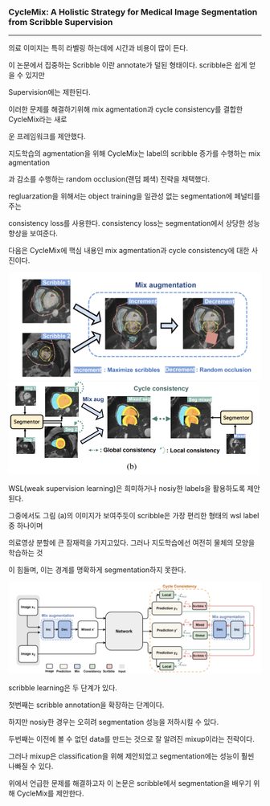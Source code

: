 
<H3>
    CycleMix: A Holistic Strategy for Medical Image Segmentation from Scribble Supervision
</h3>

<hr>


의료 이미지는 특히 라벨링 하는데에 시간과 비용이 많이 든다.

이 논문에서 집중하는 Scribble 이란 annotate가 덜된 형태이다. scribble은 쉽게 얻을 수 있지만 

Supervision에는 제한된다.



이러한 문제를 해결하기위해 mix agmentation과 cycle consistency를 결합한 CycleMix라는 새로

운 프레임워크를 제안했다.



지도학습의 agmentation을 위해 CycleMix는 label의 scribble 증가를 수행하는 mix agmentation

과 감소를 수행하는 random occlusion(랜덤 폐색) 전략을 채택했다.



regluarzation을 위해서는 object training을 일관성 없는 segmentation에 페널티를 주는 

consistency loss를 사용한다. consistency loss는 segmentation에서 상당한 성능향상을 보여준다.

다음은 CycleMix에 핵심 내용인 mix agmentation과 cycle consistency에 대한 사진이다.

<img src="https://github.com/2Swon/DeepLearing/blob/main/paper_review/CycleMIx/images/figure1_a.png">
<img src="https://github.com/2Swon/DeepLearing/blob/main/paper_review/CycleMIx/images/figure1_b.png">


WSL(weak supervision learning)은 희미하거나 nosiy한 labels을 활용하도록 제안된다.

그중에서도 그림 (a)의 이미지가 보여주듯이 scribble은 가장 편리한 형태의 wsl label중 하나이며

의료영상 분할에 큰 잠재력을 가지고있다. 그러나 지도학습에선 여전히 물체의 모양을 학습하는 것

이 힘들며, 이는 경계를 명확하게 segmentation하지 못한다.

<img src="https://github.com/2Swon/DeepLearing/blob/main/paper_review/CycleMIx/images/figure3.png">

scribble learning은 두 단계가 있다.

첫번째는 scribble annotation을 확장하는 단계이다.

하지만 nosiy한 경우는 오히려 segmentation 성능을 저하시킬 수 있다.

두번째는 이전에 볼 수 없던 data를 만드는 것으로 잘 알려진 mixup이라는 전략이다.

그러나 mixup은 classification을 위해 제안되었고 segmentation에는 성능이 훨씬 나빠질 수 있다.



위에서 언급한 문제를 해결하고자 이 논문은 scribble에서 segmentation을 배우기 위해 CycleMix를 제안한다.











